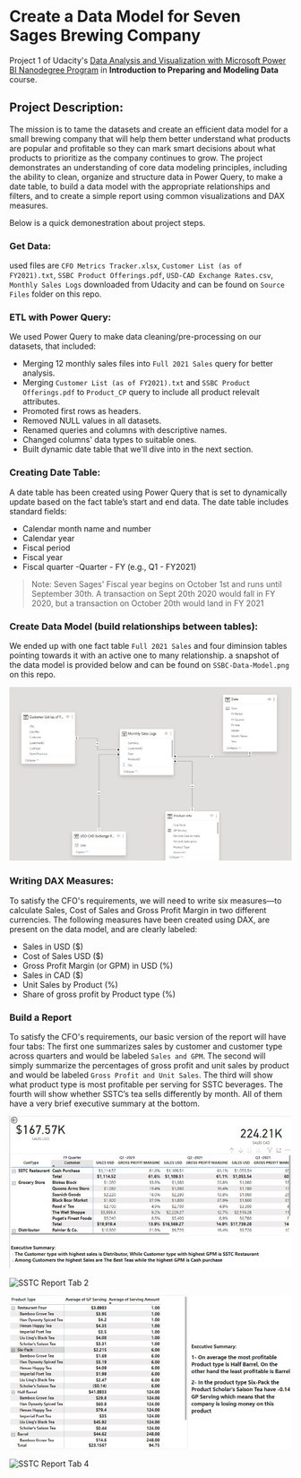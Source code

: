 # **Create a Data Model for Seven Sages Brewing Company**

Project 1 of Udacity's [Data Analysis and Visualization with Microsoft Power BI Nanodegree Program](https://www.udacity.com/course/data-analysis-and-visualization-with-power-BI-nanodegree)
in **Introduction to Preparing and Modeling Data** course.

## Project Description:
The mission is to tame the datasets and create an efficient data model for a small brewing company that will help them better understand 
what products are popular and profitable so they can mark smart decisions about what products to prioritize as the company continues to grow. 
The project demonstrates an understanding of core data modeling principles, including the ability to clean, organize and structure data in Power Query, 
to make a date table, to build a data model with the appropriate relationships and filters, and to create a simple report 
using common visualizations and DAX measures.

Below is a quick demonestration about project steps.

### Get Data:
used files are `CFO Metrics Tracker.xlsx`, `Customer List (as of FY2021).txt`,
 `SSBC Product Offerings.pdf`, `USD-CAD Exchange Rates.csv`, 
 `Monthly Sales Logs` downloaded from Udacity and can be found on `Source Files` folder on this repo.


### ETL with Power Query:
We used Power Query to make data cleaning/pre-processing on our datasets, that included:
  - Merging 12 monthly sales files into `Full 2021 Sales` query for better analysis.
  - Merging `Customer List (as of FY2021).txt` and `SSBC Product Offerings.pdf` to `Product_CP` query to include all product relevalt attributes.
  - Promoted first rows as headers.
  - Removed NULL values in all datasets.
  - Renamed queries and columns with descriptive names.
  - Changed columns' data types to suitable ones.
  - Built dynamic date table that we'll dive into in the next section.    


### Creating Date Table:
A date table has been created using Power Query that is set to dynamically update based on the fact table’s start and end data.
The date table includes standard fields:

  - Calendar month name and number
  - Calendar year
  - Fiscal period
  - Fiscal year
  - Fiscal quarter -Quarter - FY (e.g., Q1 - FY2021)
  
> Note: Seven Sages' Fiscal year begins on October 1st and runs until September 30th. A transaction on Sept 20th 2020 would fall in FY 2020, but a transaction on October 20th would land in FY 2021


### Create Data Model (build relationships between tables):
We ended up with one fact table `Full 2021 Sales` and four diminsion tables pointing towards it with an active one to many relationship.
a snapshot of the data model is provided below and can be found on `SSBC-Data-Model.png` on this repo.

![SSBC Data Model](https://github.com/Abdelazizmakkawi1/SEVEN-SAGES-TEA-COMPANY-SSTC-DATA-MODELING-PROJECT/blob/master/01-Create-a-Data-Model-for-Seven-Sages-Brewing-Company/SSTC-Data%20model.jpg)


### Writing DAX Measures:
To satisfy the CFO's requirements, we will need to write six measures—to calculate Sales, 
Cost of Sales and Gross Profit Margin in two different currencies.
The following measures have been created using DAX, are present on the data model, and are clearly labeled:

  - Sales in USD ($)
  - Cost of Sales USD ($)
  - Gross Profit Margin (or GPM) in USD (%)
  - Sales in CAD ($)
  - Unit Sales by Product (%)
  - Share of gross profit by Product type (%)


### Build a Report
To satisfy the CFO's requirements, our basic version of the report will have four tabs:
The first one summarizes sales by customer and customer type across quarters and would be labeled `Sales and GPM`.
The second will simply summarize the percentages of gross profit and unit sales by product and would be labeled `Gross Profit and Unit Sales`.
The third will show what product type is most profitable per serving for SSTC beverages.
The fourth will show whether SSTC’s tea sells differently by month.
All of them have a very brief executive summary at the bottom.

![SSTC Report Tab 1](https://github.com/Abdelazizmakkawi1/SEVEN-SAGES-TEA-COMPANY-SSTC-DATA-MODELING-PROJECT/blob/master/01-Create-a-Data-Model-for-Seven-Sages-Brewing-Company/SSTC-Report-Tab1.jpg)

![SSTC Report Tab 2](https://github.com/xShaimaa/Udacity-Data-Analysis-and-Viz-with-Microsoft-Power-BI/blob/master/01-Create-a-Data-Model-for-Seven-Sages-Brewing-Company/SSBC-Report-Tab2.jpg) 

![SSTC Report Tab 3](https://github.com/Abdelazizmakkawi1/SEVEN-SAGES-TEA-COMPANY-SSTC-DATA-MODELING-PROJECT/blob/master/01-Create-a-Data-Model-for-Seven-Sages-Brewing-Company/SSTC-Report-Tab3.jpg)

![SSTC Report Tab 4](https://github.com/xShaimaa/Udacity-Data-Analysis-and-Viz-with-Microsoft-Power-BI/blob/master/01-Create-a-Data-Model-for-Seven-Sages-Brewing-Company/SSBC-Report-Tab2.jpg) 
